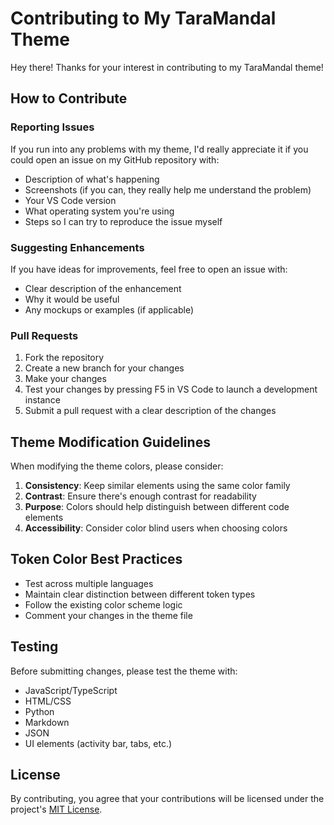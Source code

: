# Contributing to My TaraMandal Theme

Hey there! Thanks for your interest in contributing to my TaraMandal theme!

## How to Contribute

### Reporting Issues

If you run into any problems with my theme, I'd really appreciate it if you could open an issue on my GitHub repository with:

- Description of what's happening
- Screenshots (if you can, they really help me understand the problem)
- Your VS Code version
- What operating system you're using
- Steps so I can try to reproduce the issue myself

### Suggesting Enhancements

If you have ideas for improvements, feel free to open an issue with:

- Clear description of the enhancement
- Why it would be useful
- Any mockups or examples (if applicable)

### Pull Requests

1. Fork the repository
2. Create a new branch for your changes
3. Make your changes
4. Test your changes by pressing F5 in VS Code to launch a development instance
5. Submit a pull request with a clear description of the changes

## Theme Modification Guidelines

When modifying the theme colors, please consider:

1. **Consistency**: Keep similar elements using the same color family
2. **Contrast**: Ensure there's enough contrast for readability
3. **Purpose**: Colors should help distinguish between different code elements
4. **Accessibility**: Consider color blind users when choosing colors

## Token Color Best Practices

- Test across multiple languages
- Maintain clear distinction between different token types
- Follow the existing color scheme logic
- Comment your changes in the theme file

## Testing

Before submitting changes, please test the theme with:

- JavaScript/TypeScript
- HTML/CSS
- Python
- Markdown
- JSON
- UI elements (activity bar, tabs, etc.)

## License

By contributing, you agree that your contributions will be licensed under the project's [MIT License](LICENSE).
